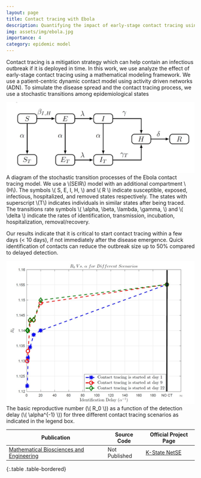 ```yaml
---
layout: page
title: Contact tracing with Ebola
description: Quantifying the impact of early-stage contact tracing using activity driven networks
img: assets/img/ebola.jpg
importance: 4
category: epidemic model
---
```


Contact tracing is a mitigation strategy which can help contain an infectious outbreak if it is deployed in time. In this work, we use analyze the effect of early-stage contact tracing using a mathematical modeling framework. We use a patient-centric dynamic contact model using activity driven networks (ADN). To simulate the disease spread and the contact tracing process, we use a stochastic transitions among epidemiological states

<div class="row justify-content-center">
  <div class="col-sm-8">
    <img class="img-fluid rounded z-depth-1" src="/assets/img/ebola/ebolaCT_model.jpg" alt="" title="Ebola contact tracing model"/>
  </div>
</div>
<div class="caption">
    A diagram of the stochastic transition processes of the Ebola contact tracing model. We use a \(SEIR\) model with an additional compartment \(H\). The symbols \( S, E, I, H, \) and \( R \) indicate susceptible, exposed, infectious, hospitalized, and removed states respectively. The states with superscript \(T\) indicates individuals in similar states after being traced. The transitions rate symbols \( \alpha, \beta, \lambda, \gamma, \) and \( \delta \) indicate the rates of identification, transmission, incubation, hospitalization, removal/recovery.
</div>

Our results indicate that it is critical to start contact tracing within a few days (< 10 days), if not immediately after the disease emergence. Quick identification of contacts can reduce the outbreak size up to 50% compared to delayed detection.

<div class="row justify-content-center">
  <div class="col-sm-8">
    <img class="img-fluid rounded z-depth-1" src="/assets/img/ebola/r0_vs_alpha.jpg" alt="" title="Basic reproductive number vs. identification delay"/>
  </div>
</div>
<div class="caption">
    The basic reproductive number (\( R_0 \)) as a function of the detection delay (\( \alpha^{-1} \)) for three different contact tracing scenarios as indicated in the legend box.
</div>

| Publication | Source Code | Official Project Page |
|-------------|----------|--------|
| [Mathematical Biosciences and Engineering](https://www.aimspress.com/article/10.3934/mbe.2018053) | Not Published | [K-State NetSE](https://ece.k-state.edu/netse/projects/science_projects/proj0.html) |
{:.table .table-bordered}

<!-- The work was published in Mathematical Biosciences and Engineering (MBE) journal which can be accessed via this [link](https://www.aimspress.com/article/10.3934/mbe.2018053). The official project page of the NetSE group can be found [here](https://www.ece.k-state.edu/netse/projects/sprojects/proj0.html). -->
